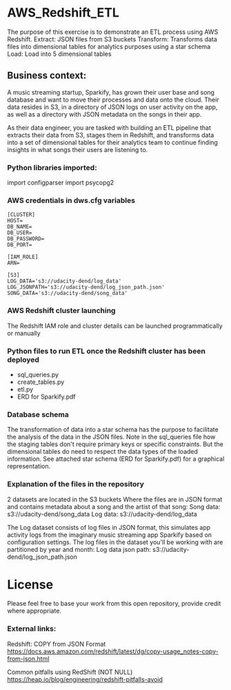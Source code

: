 # AWS_Redshift_ETL

The purpose of this exercise is to demonstrate an ETL process using AWS Redshift.
Extract:
JSON files from S3 buckets
Transform:
Transforms data files into dimensional tables for analytics purposes using a star schema
Load:
Load into 5 dimensional tables

## Business context:
A music streaming startup, Sparkify, has grown their user base and song database and want to move their processes and data onto the cloud. Their data resides in S3, in a directory of JSON logs on user activity on the app, as well as a directory with JSON metadata on the songs in their app.

As their data engineer, you are tasked with building an ETL pipeline that extracts their data from S3, stages them in Redshift, and transforms data into a set of dimensional tables for their analytics team to continue finding insights in what songs their users are listening to.

### Python libraries imported:
import configparser
import psycopg2

### AWS credentials in dws.cfg variables
```
[CLUSTER]
HOST=
DB_NAME=
DB_USER= 
DB_PASSWORD=
DB_PORT= 

[IAM_ROLE]
ARN=

[S3]
LOG_DATA='s3://udacity-dend/log_data'
LOG_JSONPATH='s3://udacity-dend/log_json_path.json'
SONG_DATA='s3://udacity-dend/song_data'
```
### AWS Redshift cluster launching
The Redshift IAM role and cluster details can be launched programmatically or manually

### Python files to run ETL once the Redshift cluster has been deployed
- sql_queries.py
- create_tables.py
- etl.py
- ERD for Sparkify.pdf

### Database schema
The transformation of data into a star schema has the purpose to facilitate the analysis of the data in the JSON files.
Note in the sql_queries file how the staging tables don't require primary keys or specific constraints.
But the dimensional tables do need to respect the data types of the loaded information.
See attached star schema (ERD for Sparkify.pdf) for a graphical representation.

### Explanation of the files in the repository
2 datasets are located in the S3 buckets
Where the files are in JSON format and contains metadata about a song and the artist of that song:
Song data: s3://udacity-dend/song_data
Log data: s3://udacity-dend/log_data

The Log dataset consists of log files in JSON format, this simulates app activity logs from the imaginary music streaming app Sparkify based on configuration settings. The log files in the dataset you'll be working with are partitioned by year and month:
Log data json path: s3://udacity-dend/log_json_path.json

# License
Please feel free to base your work from this open repository, provide credit where appropriate.

### External links:
Redshift: COPY from JSON Format
https://docs.aws.amazon.com/redshift/latest/dg/copy-usage_notes-copy-from-json.html

Common pitfalls using RedShift (NOT NULL)
https://heap.io/blog/engineering/redshift-pitfalls-avoid

